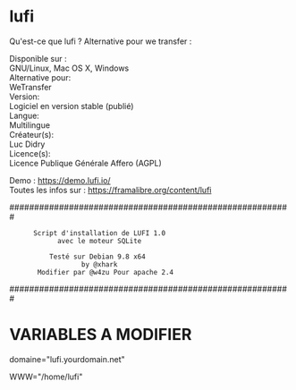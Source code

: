 # lufi
Qu'est-ce que lufi ? Alternative pour we transfer : 

Disponible sur :  
GNU/Linux, Mac OS X, Windows  
Alternative pour:   
WeTransfer  
Version:   
Logiciel en version stable (publié)  
Langue:   
Multilingue  
Créateur(s):   
Luc Didry   
Licence(s):   
Licence Publique Générale Affero (AGPL)  

Demo : https://demo.lufi.io/   
Toutes les infos sur :  https://framalibre.org/content/lufi

#########################################################
                                                       
          Script d'installation de LUFI 1.0            
                avec le moteur SQLite                  
                                                       
              Testé sur Debian 9.8 x64                 
                      by @xhark                        
           Modifier par @w4zu Pour apache 2.4          
                                                       
#########################################################
# VARIABLES A MODIFIER
domaine="lufi.yourdomain.net"

WWW="/home/lufi"
